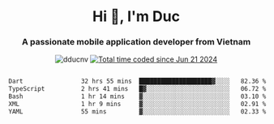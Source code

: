 <h1 align="center">
  Hi 👋, I'm  Duc</h1>
<h3 align="center">A passionate mobile application developer from Vietnam</h3>  
  
<p align="center"> <img src="https://komarev.com/ghpvc/?username=dducnv&label=Profile%20views&color=0e75b6&style=flat" alt="dducnv" /> 
<a href="https://wakatime.com/@4d2a2cd9-1bcb-4dd1-84a4-dce128a35137"><img src="https://wakatime.com/badge/user/4d2a2cd9-1bcb-4dd1-84a4-dce128a35137.svg" alt="Total time coded since Jun 21 2024" /></a>
</p>  

<div style="width: 100vw; overflow-x: auto; flex:center">
  <!--START_SECTION:waka-->

```txt
Dart                32 hrs 55 mins  ████████████████████▓░░░░   82.36 %
TypeScript          2 hrs 41 mins   █▓░░░░░░░░░░░░░░░░░░░░░░░   06.72 %
Bash                1 hr 14 mins    ▓░░░░░░░░░░░░░░░░░░░░░░░░   03.10 %
XML                 1 hr 9 mins     ▓░░░░░░░░░░░░░░░░░░░░░░░░   02.91 %
YAML                55 mins         ▓░░░░░░░░░░░░░░░░░░░░░░░░   02.33 %
```

<!--END_SECTION:waka-->
</div>




  
